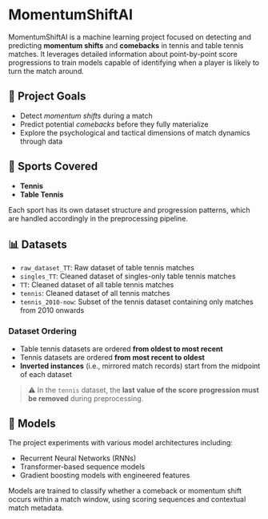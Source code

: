 # MomentumShiftAI

MomentumShiftAI is a machine learning project focused on detecting and predicting **momentum shifts** and **comebacks** in tennis and table tennis matches. It leverages detailed information about point-by-point score progressions to train models capable of identifying when a player is likely to turn the match around.

## 🚀 Project Goals

- Detect *momentum shifts* during a match
- Predict potential *comebacks* before they fully materialize
- Explore the psychological and tactical dimensions of match dynamics through data

## 🏓 Sports Covered

- **Tennis**
- **Table Tennis**

Each sport has its own dataset structure and progression patterns, which are handled accordingly in the preprocessing pipeline.

## 📊 Datasets

- `raw_dataset_TT`: Raw dataset of table tennis matches  
- `singles_TT`: Cleaned dataset of singles-only table tennis matches  
- `TT`: Cleaned dataset of all table tennis matches  
- `tennis`: Cleaned dataset of all tennis matches  
- `tennis_2010-now`: Subset of the tennis dataset containing only matches from 2010 onwards

### Dataset Ordering

- Table tennis datasets are ordered **from oldest to most recent**
- Tennis datasets are ordered **from most recent to oldest**
- **Inverted instances** (i.e., mirrored match records) start from the midpoint of each dataset

> ⚠️ In the `tennis` dataset, the **last value of the score progression must be removed** during preprocessing.

## 🧠 Models

The project experiments with various model architectures including:

- Recurrent Neural Networks (RNNs)
- Transformer-based sequence models
- Gradient boosting models with engineered features

Models are trained to classify whether a comeback or momentum shift occurs within a match window, using scoring sequences and contextual match metadata.
